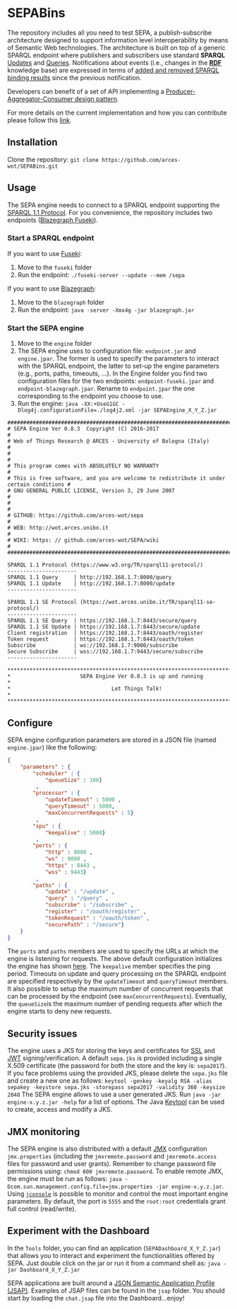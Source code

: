# SEPABins
The repository includes all you need to test SEPA, a publish-subscribe architecture designed to support information level interoperability by means of Semantic Web technologies. The architecture is built on top of a generic SPARQL endpoint where publishers and subscribers use standard **SPARQL** [Updates](https://www.w3.org/TR/sparql11-update/) and [Queries](https://www.w3.org/TR/sparql11-query/). Notifications about events (i.e., changes in the [**RDF**](https://www.w3.org/RDF/) knowledge base) are expressed in terms of [added and removed SPARQL binding results](http://wot.arces.unibo.it/TR/sparql11-subscribe.html) since the previous notification. 

Developers can benefit of a set of API implementing a [Producer-Aggregator-Consumer design pattern](http://wot.arces.unibo.it/TR/jsap.html).

For more details on the current implementation and how you can contribute please follow this [link](https://github.com/arces-wot/SEPA).

## Installation
Clone the repository: `git clone https://github.com/arces-wot/SEPABins.git`

## Usage
The SEPA engine needs to connect to a SPARQL endpoint supporting the [SPARQL 1.1 Protocol](https://www.w3.org/TR/sparql11-protocol/). For you convenience, the repository includes two endpoints ([Blazegraph](https://www.blazegraph.com/),[Fuseki](https://jena.apache.org/documentation/serving_data/)).

### Start a SPARQL endpoint
If you want to use [Fuseki](https://jena.apache.org/documentation/serving_data/):
1. Move to the `fuseki` folder
2. Run the endpoint: `./fuseki-server --update --mem /sepa`

If you want to use [Blazegraph](https://www.blazegraph.com/):
1. Move to the `blazegraph` folder
2. Run the endpoint: `java -server -Xmx4g -jar blazegraph.jar`

### Start the SEPA engine
1. Move to the `engine` folder
2. The SEPA engine uses to configuration file: `endpoint.jar` and `engine.jpar`. The former is used to specify the parameters to interact with the SPARQL endpoint, the latter to set-up the engine parameters (e.g., ports, paths, timeouts, ...). In the Engine folder you find two configuration files for the two endpoints: `endpoint-fuseki.jpar` and `endpoint-blazegraph.jpar`. Rename to `endpoint.jpar` the one corresponding to the endpoint you choose to use.
3. Run the engine: `java -XX:+UseG1GC -Dlog4j.configurationFile=./log4j2.xml -jar SEPAEngine_X_Y_Z.jar`

<a name="running"></a>
```
##########################################################################################
# SEPA Engine Ver 0.8.3  Copyright (C) 2016-2017                                         #
# Web of Things Research @ ARCES - University of Bologna (Italy)                         #
#                                                                                        #
# This program comes with ABSOLUTELY NO WARRANTY                                         #
# This is free software, and you are welcome to redistribute it under certain conditions #
# GNU GENERAL PUBLIC LICENSE, Version 3, 29 June 2007                                    #
#                                                                                        #
# GITHUB: https://github.com/arces-wot/sepa                                              #
# WEB: http://wot.arces.unibo.it                                                         #
# WIKI: https: // github.com/arces-wot/SEPA/wiki                                         #
##########################################################################################

SPARQL 1.1 Protocol (https://www.w3.org/TR/sparql11-protocol/)
----------------------
SPARQL 1.1 Query     | http://192.168.1.7:8000/query
SPARQL 1.1 Update    | http://192.168.1.7:8000/update
----------------------

SPARQL 1.1 SE Protocol (https://wot.arces.unibo.it/TR/sparql11-se-protocol/)
----------------------
SPARQL 1.1 SE Query  | https://192.168.1.7:8443/secure/query
SPARQL 1.1 SE Update | https://192.168.1.7:8443/secure/update
Client registration  | https://192.168.1.7:8443/oauth/register
Token request        | https://192.168.1.7:8443/oauth/token
Subscribe            | ws://192.168.1.7:9000/subscribe
Secure Subscribe     | wss://192.168.1.7:9443/secure/subscribe
----------------------

*****************************************************************************************
*                      SEPA Engine Ver 0.8.3 is up and running                          *
*                                Let Things Talk!                                       *
*****************************************************************************************
```
## Configure
SEPA engine configuration parameters are stored in a JSON file (named `engine.jpar`) like the following:
```json
{
	"parameters" : {
		"scheduler" : {
			"queueSize" : 100}
		 ,
		"processor" : {
			"updateTimeout" : 5000 ,
			"queryTimeout" : 5000,
			"maxConcurrentRequests" : 5}
		 ,
		"spu" : {
			"keepalive" : 5000}
		 ,
		"ports" : {
			"http" : 8000 ,
			"ws" : 9000 ,
			"https" : 8443 ,
			"wss" : 9443}
		 ,
		"paths" : {
			"update" : "/update" ,
			"query" : "/query" ,
			"subscribe" : "/subscribe" ,
			"register" : "/oauth/register" ,
			"tokenRequest" : "/oauth/token" ,
			"securePath" : "/secure"}
	}
}
```
The `ports` and `paths` members are used to specify the URLs at which the engine is listening for requests. The above default configuration initializes the engine has shown [here](#running). The `keepalive` member specifies the ping period. Timeouts on update and query processing on the SPARQL endpoint are specified respectively by the `updateTimeout` and `queryTimeout` members. It also possible to setup the maximum number of concurrent requests that can be processed by the endpoint (see `maxConcurrentRequests`). Eventually, the `queueSize`is the maximum number of pending requests after which the engine starts to deny new requests.

## Security issues
The engine uses a JKS for storing the keys and certificates for [SSL](http://docs.oracle.com/cd/E19509-01/820-3503/6nf1il6ek/index.html) and [JWT](https://tools.ietf.org/html/rfc7519) signing/verification. A default `sepa.jks` is provided including a single X.509 certificate (the password for both the store and the key is: `sepa2017`). If you face problems using the provided JKS, please delete the `sepa.jks` file and create a new one as follows: `keytool -genkey -keyalg RSA -alias sepakey -keystore sepa.jks -storepass sepa2017 -validity 360 -keysize 2048`
The SEPA engine allows to use a user generated JKS. Run `java -jar engine-x.y.z.jar -help` for a list of options. The Java [Keytool](https://docs.oracle.com/javase/6/docs/technotes/tools/solaris/keytool.html) can be used to create, access and modify a JKS. 

## JMX monitoring
The SEPA engine is also distributed with a default [JMX](http://www.oracle.com/technetwork/articles/java/javamanagement-140525.html) configuration `jmx.properties` (including the `jmxremote.password` and `jmxremote.access` files for password and user grants). Remember to change password file permissions using: `chmod 600 jmxremote.password`. To enable remote JMX, the engine must be run as follows: `java -Dcom.sun.management.config.file=jmx.properties -jar engine-x.y.z.jar`. Using [`jconsole`](http://docs.oracle.com/javase/7/docs/technotes/guides/management/jconsole.html) is possible to monitor and control the most important engine parameters. By default, the port is `5555` and the `root:root` credentials grant full control (read/write).

## Experiment with the Dashboard
In the `Tools` folder, you can find an application (`SEPADashboard_X_Y_Z.jar`) that allows you to interact and experiment the functionalities offered by SEPA. Just double click on the jar or run it from a command shell as: `java -jar Dashboard_X_Y_Z.jar` 

SEPA applications are built around a [JSON Semantic Application Profile (JSAP)](http://wot.arces.unibo.it/TR/jsap.html). Examples of JSAP files can be found in the `jsap` folder. You should start by loading the `chat.jsap` file into the Dashboard...enjoy!
